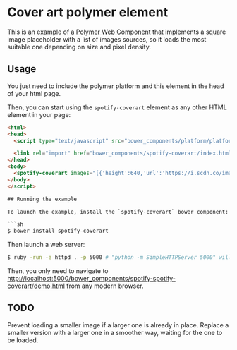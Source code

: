 # Cover art polymer element

This is an example of a [Polymer Web Component](www.polymer-project.org) that implements a square image placeholder with a list of images sources, so it loads the most suitable one depending on size and pixel density.

## Usage

You just need to include the polymer platform and this element in the head of
your html page.

Then, you can start using the `spotify-coverart` element as any other HTML element
in your page:

```html
<html>
<head>
  <script type="text/javascript" src="bower_components/platform/platform.js"></script>

  <link rel="import" href="bower_components/spotify-coverart/index.html">
</head>
<body>
  <spotify-coverart images="[{'height':640,'url':'https://i.scdn.co/image/4ba3d88559683547a61210cffe82349b1094482e','width':480},{'height':300,'url':'https://i.scdn.co/image/23b8e2a3ffa06d001ff77de738b3c89aed02af8e','width':225},{'height':64,'url':'https://i.scdn.co/image/504389979f2fa66a804b7311e5ce634090a608a1','width':48}]"></spotify-coverart>
</body>
</script>

## Running the example

To launch the example, install the `spotify-coverart` bower component:

```sh
$ bower install spotify-coverart
```

Then launch a web server:

```sh
$ ruby -run -e httpd . -p 5000 # "python -m SimpleHTTPServer 5000" will also do the trick
```

Then, you only need to navigate to [http://localhost:5000/bower_components/spotify-spotify-coverart/demo.html](http://localhost:5000/bower_components/spotify-spotify-coverart/demo.html) from any modern browser.

## TODO

Prevent loading a smaller image if a larger one is already in place.
Replace a smaller version with a larger one in a smoother way, waiting for the one to be loaded. 
